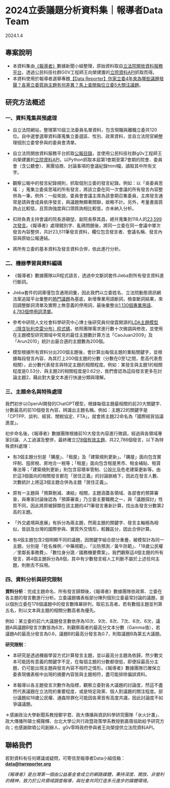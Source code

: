 # 2024立委議題分析資料集｜報導者Data Team
2024.1.4

## 專案說明
- 本資料集由<a href="https://www.twreporter.org/">《報導者》</a>數據新聞小組整理，原始資料取自<a href="">立法院開放資料服務平台</a>，透過公民科技社群G0V工程師王向榮建置的<a href="">立院資料API</a>抓取而得。
- 本資料使用於報導者選舉專題<a href="https://www.twreporter.org/a/data-reporter-2024-election-legislators-performance">【Data Reporter】你家立委4年來為哪些議題發聲？各黨立委質詢主題有何差異？馬上查閱每位立委5大關注議題</a>。

## 研究方法概述

### 一、資料蒐集與預處理
- 自立法院網站，整理第10屆立法委員名單資料，包含現職與離職立委共120位。自中選會選舉資料庫蒐集立委選區、性別、政黨資料，並自立法院官網整理個別立委曾參與的委員會清單。

- 自立法院開放資料服務平台抓取<a href="https://data.ly.gov.tw/getds.action?id=41">公報目錄</a>，並使用公民科技社群g0v工程師王向榮建置的<a href="https://ly.govapi.tw/">立院資料API</a>，以Python抓取本屆第1會期至第7會期的院會、委員會（含公聽會）、黨團協商、討論事項的會議紀錄html檔，讀取其中所有文字。

- 觀察公報中的發言紀錄規則，抓取個別立委的發言紀錄。例如：以「吳委員思瑤：」蒐集立委吳思瑤的所有發言，將該立委在同一次會議的所有發言內容整併為一筆。例外：一般來說，委員會會議主席為該會期召集委員，主席發言通常是請與會成員依序發言，與議題無顯著關聯，故略不計。另外，考量書面質詢占比較低，且質詢強度與口頭質詢相比較低，亦未納入分析。

- 扣除負責主持會議的院長游錫堃、副院長蔡其昌，總共蒐集到118人的<a href="https://github.com/data-reporter/10th_Legislator_Speech/blob/main/1_split_speeches.zip">23,599次發言</a>。《報導者》處理錯別字、亂碼問題後，將同一立委在同一會議中單次發言內容整併，共計23,511筆發言資料，欄位包含發言者、會議名稱、發言內容與原始公報連結。
- 將所有立委的基本資料及發言資料合併，依此進行分析。


### 二、機器學習與資料編碼
- 《報導者》數據團隊以R程式語言，透過中文斷詞套件Jieba對所有發言資料進行斷詞。
  
- Jieba套件的詞庫僅包含通用詞彙，因此我們以立委姓名、立法院動態資訊網法案追蹤平台彙整的<a href="https://lis.ly.gov.tw/billtpc/billtp">熱門議題</a>為基底，新增專業用語斷詞，檢查斷詞結果，來回調整斷詞清單及實際上無意義的停用詞，最後彙整出<a href="https://github.com/data-reporter/10th_Legislator_Speech/blob/main/2_special_words_zhTW.txt">1,130個專業用語</a>、<a href="https://github.com/data-reporter/10th_Legislator_Speech/blob/main/3_stopwords_zhTW.txt">4,783個停用詞清單</a>。
  
- 參考中研院人文社會科學研究中心博士後研究員何俊霆開源的<a href="https://github.com/justinchuntingho/Academia-Sinica-Topic-Modeling/blob/master/2_topicmodel.R">LDA主題模型（隱含狄利克雷分布）程式碼</a>，依照團隊需求進行數十次微調與修改，並使用在主題模型研究領域中常見的最佳主題數計算方法「CaoJuan2009」及「Arun2010」統計出最合適的主題數為200個。
  
- 模型根據所有資料分出200個主題後，會計算出每個主題的重點關鍵字，並根據每段發言內容，為其打上200個主題的分數（分數在0至1之間，愈高代表愈相關），此分數代表發言與特定主題的相關程度。例如：某發言與主題1的相關程度是0.53分、與主題2的相關程度是0.62分，我們會認為這段發言更多在討論主題2，藉此對大量文本進行快速分類與理解。


### 三、主題命名與特殊處理
我們初步以OpenAI開發的ChatGPT模型，根據每個主題最相關的前20大關鍵字、分數最高的前10個發言內容，辨識出主題名稱。例如：主題22的關鍵字是「CPTPP、談判、經貿、關稅協定、FTA」，就會將主題22命名為「國際經貿協議進度」。

初步命名後，《報導者》數據團隊根據前10大發言內容進行微調，經過與各領域專家討論、人工過濾及整併，最終確立<a href="https://github.com/data-reporter/10th_Legislator_Speech/blob/main/4_topics.csv">178個有效主題</a>、共22,786個發言，以下為特殊資料處理：

- 有3個主題分別是「購屋」、「租屋」及「建築規則更新」。「購屋」面向包含實坪制、囤房稅、房地合一稅等；「租屋」面向包含租屋黑市、租金補貼、租賃專法等；「建築規則更新」則包含容積率管制、公設比及危老建築更新等。由於這3個面向的相關發言都在「居住正義」的討論脈絡下，因此在發言人數、次數統計上將這3個主題合併為主題「居住正義」。
  
- 原有一主題與「預算刪減、凍結」相關，主題涵蓋各領域、各部會的預算審查，與專家討論後認為「預算審查」乃立委主要職務之一，與「議題探討」性質不同，因此將原被歸類在該主題的471筆發言重新計算，找出各發言分數第2高的主題。
  
- 「外交處境與進展」有拆分為兩主題，然兩主題的關鍵字、發言主軸極為相似，皆談及台灣的國際參與、實質外交情形，較難區分，因此合併計算。
  
- 有4個主題包含2個明顯不同的議題，因關鍵字組合部分重疊，被模型計為同一主題，分別是「姓名條例／中藥規範」、「災防預測／黃牛防範」、「18歲公民權／里鄰長事務費」、「數位身分證／國務機要費案」，我們觀察這4個主題的所有發言，將4個主題拆分為8個，其中有少數發言經人工判斷不屬於上述任何主題，則刪去不採用。


### 四、資料分析與研究限制

<b>資料分析</b>：完成主題命名、所有發言歸類後，《報導者》數據團隊依政黨、立委在各主題的發言數進行分析。立委議題儀表板部分陳列個別立委最常討論的議題，是以個別立委在178個議題中的發言數降冪排列，取前五高者。若有數個主題並列第五名，則以文本與主題的相關分數高者為優先。

例如：某立委的前六大議題發言數依序為10次、9次、8次、7次、6次、6次，議題A與議題B發言次數皆為6次，則觀察兩者的最高分文本分數（Gamma值），若議題A的最高分發言為0.6，議題B的最高分發言為0.7，則取議題B為第五大議題。

<b>研究限制</b>：
- 本研究是透過機器學習方式計算發言主題，並以最高分主題為依歸，然少數文本可能因有意義的關鍵字不足，在每個主題的分數都很低，即便採最高分主題，仍可能出現主題與發言內容不相符之情形。《報導者》數據團隊已確保立委表現儀表板中出現的摘要內容皆與主題相符，盡可能排除偏誤資料。

- 本報導以各主題發言次數作為指標，觀察立委對各大議題的討論度，然這不盡然代表議題在立法院的重要程度，或是特定政黨、個人對議題的關注程度。部分議題如18歲公民權、通姦除罪化可能因各黨皆有高度共識，因此討論度不如爭議議題。

＊感謝政治大學新聞系教授鄭宇君、政大傳播與資訊科學研究團隊「水火計畫」、政大傳播所碩士楊聲輝、台北大學公共行政暨政策學系教授劉嘉薇協助給予研究方向；也感謝歐噴公司創辦人、g0v零時政府參與者王向榮提供立法院資料API。

## 聯絡我們
若對資料有任何建議或疑問，可寄信至報導者Data小組信箱：**data@twreporter.org**

*《報導者》是台灣第一個由公益基金會成立的網路媒體，秉持深度、開放、非營利的精神，致力於公共領域調查報導，與社會共同打造多元進步的媒體環境。*

